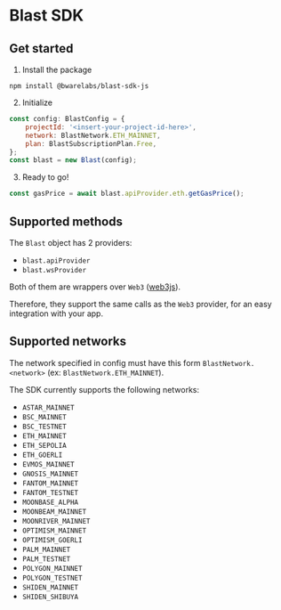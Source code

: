# Blast SDK

## Get started
1. Install the package
```
npm install @bwarelabs/blast-sdk-js
```
2. Initialize
```js
const config: BlastConfig = {
    projectId: '<insert-your-project-id-here>',
    network: BlastNetwork.ETH_MAINNET,
    plan: BlastSubscriptionPlan.Free,
};
const blast = new Blast(config);
```

3. Ready to go!
```js
const gasPrice = await blast.apiProvider.eth.getGasPrice();
```

## Supported methods
The `Blast` object has 2 providers:
- `blast.apiProvider`
- `blast.wsProvider`

Both of them are wrappers over `Web3` ([web3js](https://web3js.readthedocs.io/en/v1.8.0/index.html)).

Therefore, they support the same calls as the `Web3` provider, for an easy integration with your app.

## Supported networks
The network specified in config must have this form `BlastNetwork.<network>` (ex: `BlastNetwork.ETH_MAINNET`).

The SDK currently supports the following networks:
- `ASTAR_MAINNET`
- `BSC_MAINNET`
- `BSC_TESTNET`
- `ETH_MAINNET`
- `ETH_SEPOLIA`
- `ETH_GOERLI`
- `EVMOS_MAINNET` 
- `GNOSIS_MAINNET`
- `FANTOM_MAINNET`
- `FANTOM_TESTNET`
- `MOONBASE_ALPHA`
- `MOONBEAM_MAINNET`
- `MOONRIVER_MAINNET`
- `OPTIMISM_MAINNET` 
- `OPTIMISM_GOERLI` 
- `PALM_MAINNET` 
- `PALM_TESTNET` 
- `POLYGON_MAINNET `
- `POLYGON_TESTNET` 
- `SHIDEN_MAINNET`
- `SHIDEN_SHIBUYA`
